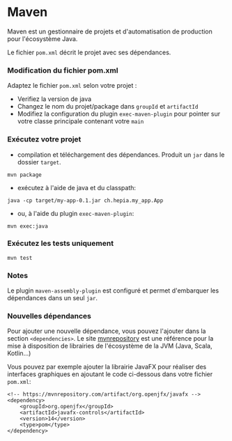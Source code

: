 # Maven

Maven est un gestionnaire de projets et d'automatisation de production pour l'écosystème Java.

Le fichier `pom.xml` décrit le projet avec ses dépendances.

### Modification du fichier pom.xml

Adaptez le fichier `pom.xml` selon votre projet :

- Verifiez la version de java
- Changez le nom du projet/package dans `groupId` et `artifactId`
- Modifiez la configuration du plugin `exec-maven-plugin` pour pointer sur votre classe principale contenant votre `main`

### Exécutez votre projet

- compilation et téléchargement des dépendances. Produit un `jar` dans le dossier `target`.

```
mvn package
```

- exécutez à l'aide de java et du classpath:

```
java -cp target/my-app-0.1.jar ch.hepia.my_app.App
```

- ou, à l'aide du plugin `exec-maven-plugin`:

```
mvn exec:java
```

### Exécutez les tests uniquement

```
mvn test
```

### Notes

Le plugin `maven-assembly-plugin` est configuré et permet d'embarquer les dépendances dans un seul `jar`.


### Nouvelles dépendances

Pour ajouter une nouvelle dépendance, vous pouvez l'ajouter dans la section `<dependencies>`. Le site [mvnrepository](https://mvnrepository.com) est une référence pour la mise à disposition de librairies de l'écosystème de la JVM (Java, Scala, Kotlin...)

Vous pouvez par exemple ajouter la librairie JavaFX pour réaliser des interfaces graphiques en ajoutant le code ci-dessous dans votre fichier `pom.xml`:

```
<!-- https://mvnrepository.com/artifact/org.openjfx/javafx -->
<dependency>
    <groupId>org.openjfx</groupId>
    <artifactId>javafx-controls</artifactId>
    <version>14</version>
    <type>pom</type>
</dependency> 
```